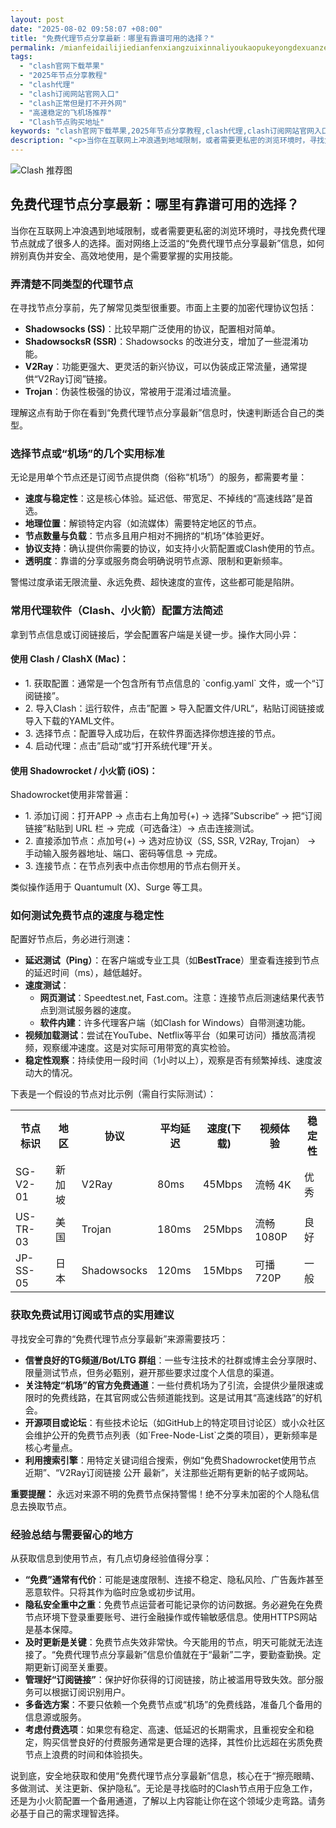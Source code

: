 ```yaml
---
layout: post
date: "2025-08-02 09:58:07 +08:00"
title: "免费代理节点分享最新：哪里有靠谱可用的选择？"
permalink: /mianfeidailijiedianfenxiangzuixinnaliyoukaopukeyongdexuanze/
tags:
  - "clash官网下载苹果"
  - "2025年节点分享教程"
  - "clash代理"
  - "clash订阅网站官网入口"
  - "clash正常但是打不开外网"
  - "高速稳定的飞机场推荐"
  - "Clash节点购买地址"
keywords: "clash官网下载苹果,2025年节点分享教程,clash代理,clash订阅网站官网入口,clash正常但是打不开外网,高速稳定的飞机场推荐,Clash节点购买地址"
description: "<p>当你在互联网上冲浪遇到地域限制，或者需要更私密的浏览环境时，寻找免费代理节点就成了很多人的选择。面对网络上泛滥的“免费代理节点分享最新”信息，如何辨别真伪并安全、高效地使用，是个需要掌握的实用技能。</p>"
---
```


![Clash 推荐图](https://clashjd.github.io/assets/img/clash节点推荐购买.png)

## 免费代理节点分享最新：哪里有靠谱可用的选择？

<p>当你在互联网上冲浪遇到地域限制，或者需要更私密的浏览环境时，寻找免费代理节点就成了很多人的选择。面对网络上泛滥的“免费代理节点分享最新”信息，如何辨别真伪并安全、高效地使用，是个需要掌握的实用技能。</p>
<h3>弄清楚不同类型的代理节点</h3>
<p>在寻找节点分享前，先了解常见类型很重要。市面上主要的加密代理协议包括：</p>
<ul>
<li><strong>Shadowsocks (SS)</strong>：比较早期广泛使用的协议，配置相对简单。</li>
<li><strong>ShadowsocksR (SSR)</strong>：Shadowsocks 的改进分支，增加了一些混淆功能。</li>
<li><strong>V2Ray</strong>：功能更强大、更灵活的新兴协议，可以伪装成正常流量，通常提供“V2Ray订阅”链接。</li>
<li><strong>Trojan</strong>：伪装性极强的协议，常被用于混淆过墙流量。</li>
</ul>
<p>理解这点有助于你在看到“免费代理节点分享最新”信息时，快速判断适合自己的类型。</p>
<h3>选择节点或“机场”的几个实用标准</h3>
<p>无论是用单个节点还是订阅节点提供商（俗称“机场”）的服务，都需要考量：</p>
<ul>
<li><strong>速度与稳定性</strong>：这是核心体验。延迟低、带宽足、不掉线的“高速线路”是首选。</li>
<li><strong>地理位置</strong>：解锁特定内容（如流媒体）需要特定地区的节点。</li>
<li><strong>节点数量与负载</strong>：节点多且用户相对不拥挤的“机场”体验更好。</li>
<li><strong>协议支持</strong>：确认提供你需要的协议，如支持小火箭配置或Clash使用的节点。</li>
<li><strong>透明度</strong>：靠谱的分享或服务商会明确说明节点源、限制和更新频率。</li>
</ul>
<p>警惕过度承诺无限流量、永远免费、超快速度的宣传，这些都可能是陷阱。</p>
<h3>常用代理软件（Clash、小火箭）配置方法简述</h3>
<p>拿到节点信息或订阅链接后，学会配置客户端是关键一步。操作大同小异：</p>
<h4>使用 Clash / ClashX (Mac)：</h4>
<ul>
<li>1. 获取配置：通常是一个包含所有节点信息的 `config.yaml` 文件，或一个“订阅链接”。</li>
<li>2. 导入Clash：运行软件，点击”配置 > 导入配置文件/URL“，粘贴订阅链接或导入下载的YAML文件。</li>
<li>3. 选择节点：配置导入成功后，在软件界面选择你想连接的节点。</li>
<li>4. 启动代理：点击”启动“或“打开系统代理”开关。</li>
</ul>
<h4>使用 Shadowrocket / 小火箭 (iOS)：</h4>
<p>Shadowrocket使用非常普遍：</p>
<ul>
<li>1. 添加订阅：打开APP -> 点击右上角加号(+) -> 选择”Subscribe“ -> 把“订阅链接”粘贴到 URL 栏 -> 完成（可选备注）-> 点击连接测试。</li>
<li>2. 直接添加节点：点加号(+) -> 选对应协议（SS, SSR, V2Ray, Trojan） -> 手动输入服务器地址、端口、密码等信息 -> 完成。</li>
<li>3. 连接节点：在节点列表中点击你想用的节点右侧开关。</li>
</ul>
<p>类似操作适用于 Quantumult (X)、Surge 等工具。</p>
<h3>如何测试免费节点的速度与稳定性</h3>
<p>配置好节点后，务必进行测速：</p>
<ul>
<li><strong>延迟测试（Ping）</strong>：在客户端或专业工具（如<strong>BestTrace</strong>）里查看连接到节点的延迟时间（ms），越低越好。</li>
<li><strong>速度测试</strong>：
<ul>
<li><strong>网页测试</strong>：Speedtest.net, Fast.com。注意：连接节点后测速结果代表节点到测试服务器的速度。</li>
<li><strong>软件内建</strong>：许多代理客户端（如Clash for Windows）自带测速功能。</li>
</ul>
</li>
<li><strong>视频加载测试</strong>：尝试在YouTube、Netflix等平台（如果可访问）播放高清视频，观察缓冲速度。这是对实际可用带宽的真实检验。</li>
<li><strong>稳定性观察</strong>：持续使用一段时间（1小时以上），观察是否有频繁掉线、速度波动大的情况。</li>
</ul>
<p>下表是一个假设的节点对比示例（需自行实际测试）：</p>
<table>
<tr>
<th>节点标识</th>
<th>地区</th>
<th>协议</th>
<th>平均延迟</th>
<th>速度(下载)</th>
<th>视频体验</th>
<th>稳定性</th>
</tr>
<tr>
<td>SG-V2-01</td>
<td>新加坡</td>
<td>V2Ray</td>
<td>80ms</td>
<td>45Mbps</td>
<td>流畅 4K</td>
<td>优秀</td>
</tr>
<tr>
<td>US-TR-03</td>
<td>美国</td>
<td>Trojan</td>
<td>180ms</td>
<td>25Mbps</td>
<td>流畅 1080P</td>
<td>良好</td>
</tr>
<tr>
<td>JP-SS-05</td>
<td>日本</td>
<td>Shadowsocks</td>
<td>120ms</td>
<td>15Mbps</td>
<td>可播 720P</td>
<td>一般</td>
</tr>
</table>
<h3>获取免费试用订阅或节点的实用建议</h3>
<p>寻找安全可靠的“免费代理节点分享最新”来源需要技巧：</p>
<ul>
<li><strong>信誉良好的TG频道/Bot/LTG 群组</strong>：一些专注技术的社群或博主会分享限时、限量测试节点，但务必甄别，避开那些要求过度个人信息的渠道。</li>
<li><strong>关注特定“机场”的官方免费通道</strong>：一些付费机场为了引流，会提供少量限速或限时的免费线路，在其官网或公告频道能找到。这是试用其“高速线路”的好机会。</li>
<li><strong>开源项目或论坛</strong>：有些技术论坛（如GitHub上的特定项目讨论区）或小众社区会维护公开的免费节点列表（如`Free-Node-List`之类的项目），更新频率是核心考量点。</li>
<li><strong>利用搜索引擎</strong>：用特定关键词组合搜索，例如“免费Shadowrocket使用节点 近期”、“V2Ray订阅链接 公开 最新”，关注那些近期有更新的帖子或网站。</li>
</ul>
<p><strong>重要提醒：</strong> 永远对来源不明的免费节点保持警惕！绝不分享未加密的个人隐私信息去换取节点。</p>
<h3>经验总结与需要留心的地方</h3>
<p>从获取信息到使用节点，有几点切身经验值得分享：</p>
<ul>
<li><strong>“免费”通常有代价</strong>：可能是速度限制、连接不稳定、隐私风险、广告轰炸甚至恶意软件。只将其作为临时应急或初步试用。</li>
<li><strong>隐私安全重中之重</strong>：免费节点运营者可能记录你的访问数据。务必避免在免费节点环境下登录重要账号、进行金融操作或传输敏感信息。使用HTTPS网站是基本保障。</li>
<li><strong>及时更新是关键</strong>：免费节点失效非常快。今天能用的节点，明天可能就无法连接了。“免费代理节点分享最新”信息价值就在于“最新”二字，要勤查勤换。定期更新订阅至关重要。</li>
<li><strong>管理好“订阅链接”</strong>：保护好你获得的订阅链接，防止被滥用导致失效。部分服务可以根据订阅识别用户。</li>
<li><strong>多备选方案</strong>：不要只依赖一个免费节点或“机场”的免费线路，准备几个备用的信息源或服务。</li>
<li><strong>考虑付费选项</strong>：如果您有稳定、高速、低延迟的长期需求，且重视安全和稳定，购买信誉良好的付费服务通常是更合理的选择，其性价比远超在劣质免费节点上浪费的时间和体验损失。</li>
</ul>
<p>说到底，安全地获取和使用“免费代理节点分享最新”信息，核心在于“擦亮眼睛、多做测试、关注更新、保护隐私”。无论是寻找临时的Clash节点用于应急工作，还是为小火箭配置一个备用通道，了解以上内容能让你在这个领域少走弯路。请务必基于自己的需求理智选择。</p>